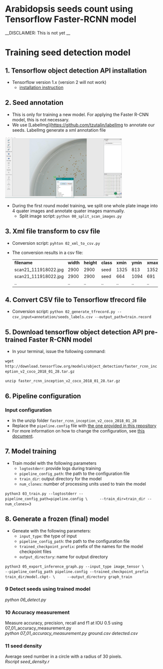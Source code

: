 # Arabidopsis seeds count using Tensorflow Faster-RCNN model

__DISCLAIMER: This is not yet __

# Training seed detection model

## 1. Tensorflow object detection API installation

* Tensorflow version 1.x (version 2 will not work)
  * [installation instruction](https://github.com/tensorflow/models/blob/master/research/object_detection/g3doc/installation.md)

## 2. Seed annotation

* This is only for training a new model. For applying the Faster R-CNN model, this is not necessary.
* We use [LabelImg](https://github.com/tzutalin/labelImg to annotate our seeds. LabelImg generate a xml annotation file

<img src="https://github.com/FanruiMeng/Arabidopsis_seed_count/blob/master/Images/seeds_annotation.png?raw=true"  alt="Seed annotation" height="200"/>

* During the first round model training, we split one whole plate image into 4 quater images and annotate quater images mannually.
  * Split image script: `python 00_split_scan_images.py`
  
## 3. Xml file transform to csv file

* Conversion script: `pyhton 02_xml_to_csv.py`
  
* The conversion results in a csv file:

  <table>
  <tr><td><b>filename</b></td> <td><b>width</b></td> <td><b>height</b></td> <td><b>class</b></td> <td><b>xmin</b></td><td><b>ymin</b></td><td><b>xmax</b></td><td><b>ymax</b></td></tr>
  <tr><td>scan21_111918022.jpg</td> <td>2900</td> <td>2900</td> <td>seed</td> <td>1325</td><td>813</td><td>1352</td><td>837</td></tr>
  <tr><td>scan21_111918022.jpg</td> <td>2900</td> <td>2900</td> <td>seed</td> <td>664</td><td>1094</td><td>691</td><td>1116</td></tr>
  <tr><td>..</td> <td>..</td> <td>..</td> <td>..</td> <td>..</td><td>..</td><td>..</td><td>..</td></tr>
  </table>
  
## 4. Convert CSV file to Tensorflow tfrecord file

* Conversion script: `python 02_generate_tfrecord.py --csv_input=annotation/seeds_labels.csv --output_path=train.record`

## 5. Download tensorflow object detection API pre-trained Faster R-CNN model

* In your terminal, issue the following command:

`wget http://download.tensorflow.org/models/object_detection/faster_rcnn_inception_v2_coco_2018_01_28.tar.gz`

`unzip faster_rcnn_inception_v2_coco_2018_01_28.tar.gz`

## 6. Pipeline configuration

### Input configuration

* In the unzip folder `faster_rcnn_inception_v2_coco_2018_01_28`
* Replace the `pipeline.config` file with [the one provided in this repository](https://github.com/ShiuLab/Manuscript_Code/blob/master/2020_Arabidopsis_seed_count/pipeline.config)
* For more information on how to change the configuration, see [this document](https://github.com/tensorflow/models/blob/master/research/object_detection/g3doc/configuring_jobs.md).

## 7. Model training

* Train model with the following parameters
  * `logtostderr`: provide logs during training
  * `pipeline_config_path`: the path to the configuration file
  * `train_dir`: output directory for the model
  * `num_clones`: number of processing units used to train the model

`python3 03_train.py --logtostderr --pipeline_config_path=pipeline.config \`
`     --train_dir=train_dir --num_clones=3`

## 8. Generate a frozen (final) model

* Geneate with the following parameters:
  * `input_type`: the type of input
  * `pipeline_config_path`: the path to the configuration file
  * `trained_checkpoint_prefix`: prefix of the names for the model checkpoint files
  * `output_directory`: name for output directory

`python3 05_export_inference_graph.py --input_type image_tensor \`
`     --pipeline_config_path pipeline.config --trained_checkpoint_prefix train_dir/model.ckpt- \`
`     --output_directory graph_train`

<h3>9 Detect seeds using trained model </h3>
  <i>python 06_detect.py</i>
<h3>10 Accuracy measurement</h3>
Measure accuracy, precision, recall and f1 at IOU 0.5 using 07_01_accuracy_measurement.py <br>
<i>python 07_01_accuracy_measurement.py ground.csv detected.csv</i>
<h3>11 seed density</h3>
Average seed number in a circle with a radius of 30 pixels.<br>
<i>Rscript seed_density.r</i>
